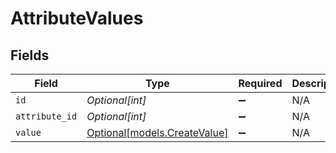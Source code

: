 # AttributeValues


## Fields

| Field                                                    | Type                                                     | Required                                                 | Description                                              |
| -------------------------------------------------------- | -------------------------------------------------------- | -------------------------------------------------------- | -------------------------------------------------------- |
| `id`                                                     | *Optional[int]*                                          | :heavy_minus_sign:                                       | N/A                                                      |
| `attribute_id`                                           | *Optional[int]*                                          | :heavy_minus_sign:                                       | N/A                                                      |
| `value`                                                  | [Optional[models.CreateValue]](../models/createvalue.md) | :heavy_minus_sign:                                       | N/A                                                      |